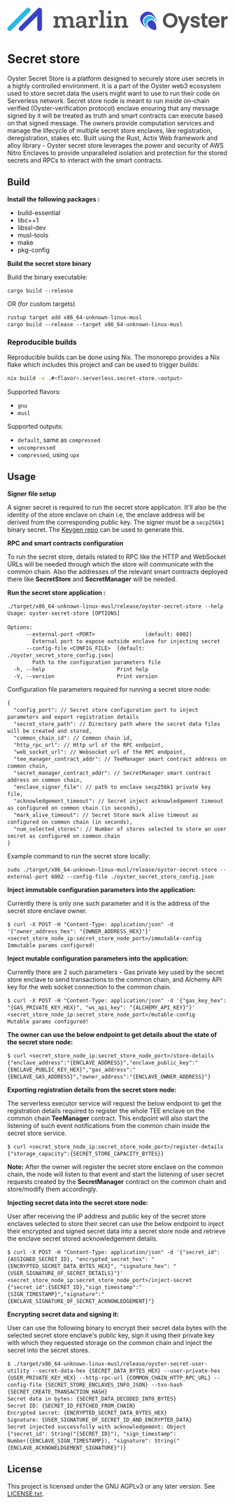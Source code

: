 ![Marlin Oyster Logo](./logo.svg)

# Secret store

Oyster Secret Store is a platform designed to securely store user secrets in a highly controlled environment. It is a part of the Oyster web3 ecosystem used to store secret data the users might want to use to run their code on Serverless network. Secret store node is meant to run inside on-chain verified (Oyster-verification protocol) enclave ensuring that any message signed by it will be treated as truth and smart contracts can execute based on that signed message. The owners provide computation services and manage the lifecycle of multiple secret store enclaves, like registration, deregistration, stakes etc. Built using the Rust, Actix Web framework and alloy library - Oyster secret store leverages the power and security of AWS Nitro Enclaves to provide unparalleled isolation and protection for the stored secrets and RPCs to interact with the smart contracts.

## Build

<b>Install the following packages : </b>

* build-essential
* libc++1
* libssl-dev
* musl-tools
* make
* pkg-config

<b> Build the secret store binary </b>

Build the binary executable:
```
cargo build --release
```
OR (for custom targets)
```
rustup target add x86_64-unknown-linux-musl
cargo build --release --target x86_64-unknown-linux-musl
```

### Reproducible builds

Reproducible builds can be done using Nix. The monorepo provides a Nix flake which includes this project and can be used to trigger builds:

```bash
nix build -v .#<flavor>.serverless.secret-store.<output>
```

Supported flavors:
- `gnu`
- `musl`

Supported outputs:
- `default`, same as `compressed`
- `uncompressed`
- `compressed`, using `upx`

## Usage

<b>Signer file setup</b>

A signer secret is required to run the secret store applicaton. It'll also be the identity of the store enclave on chain i.e, the enclave address will be derived from the corresponding public key. The signer must be a `secp256k1` binary secret.
The <a href="https://github.com/marlinprotocol/oyster-monorepo/tree/master/initialization/keygen">Keygen repo</a> can be used to generate this.

<b> RPC and smart contracts configuration</b>

To run the secret store, details related to RPC like the HTTP and WebSocket URLs will be needed through which the store will communicate with the common chain. Also the addresses of the relevant smart contracts deployed there like **SecretStore** and **SecretManager** will be needed.

<b>Run the secret store application :</b>

```
./target/x86_64-unknown-linux-musl/release/oyster-secret-store --help
Usage: oyster-secret-store [OPTIONS]

Options:
      --external-port <PORT>                [default: 6002]
        External port to expose outside enclave for injecting secret
      --config-file <CONFIG_FILE>  [default: ./oyster_secret_store_config.json]
        Path to the configuration parameters file
  -h, --help                       Print help
  -V, --version                    Print version
```
Configuration file parameters required for running a secret store node:
```
{
  "config_port": // Secret store configuration port to inject parameters and export registration details
  "secret_store_path": // Directory path where the secret data files will be created and stored,
  "common_chain_id": // Common chain id,
  "http_rpc_url": // Http url of the RPC endpoint,
  "web_socket_url": // Websocket url of the RPC endpoint,
  "tee_manager_contract_addr": // TeeManager smart contract address on common chain,
  "secret_manager_contract_addr": // SecretManager smart contract address on common chain,
  "enclave_signer_file": // path to enclave secp256k1 private key file,
  "acknowledgement_timeout": // Secret inject acknowledgement timeout as configured on common chain (in seconds),
  "mark_alive_timeout": // Secret Store mark alive timeout as configured on common chain (in seconds),
  "num_selected_stores": // Number of stores selected to store an user secret as configured on common chain
}
```
Example command to run the secret store locally:
```
sudo ./target/x86_64-unknown-linux-musl/release/oyster-secret-store --external-port 6002 --config-file ./oyster_secret_store_config.json
```

<b> Inject immutable configuration parameters into the application: </b>

Currently there is only one such parameter and it is the address of the secret store enclave owner.
```
$ curl -X POST -H "Content-Type: application/json" -d '{"owner_address_hex": "{OWNER_ADDRESS_HEX}"}' <secret_store_node_ip:secret_store_node_port>/immutable-config
Immutable params configured!
```

<b> Inject mutable configuration parameters into the application: </b>

Currently there are 2 such parameters - Gas private key used by the secret store enclave to send transactions to the common chain, and Alchemy API key for the web socket connection to the common chain.
```
$ curl -X POST -H "Content-Type: application/json" -d '{"gas_key_hex": "{GAS_PRIVATE_KEY_HEX}", "ws_api_key": "{ALCHEMY_API_KEY}"}' <secret_store_node_ip:secret_store_node_port>/mutable-config
Mutable params configured!
```

<b> The owner can use the below endpoint to get details about the state of the secret store node: </b>
```
$ curl <secret_store_node_ip:secret_store_node_port>/store-details
{"enclave_address":"{ENCLAVE_ADDRESS}","enclave_public_key":"{ENCLAVE_PUBLIC_KEY_HEX}","gas_address":"{ENCLAVE_GAS_ADDRESS}","owner_address":"{ENCLAVE_OWNER_ADDRESS}"}
```

<b> Exporting registration details from the secret store node: </b>

The serverless executor service will request the below endpoint to get the registration details required to register the whole TEE enclave on the common chain **TeeManager** contract. This endpoint will also start the listening of such event notifications from the common chain inside the secret store service.
```
$ curl <secret_store_node_ip:secret_store_node_port>/register-details
{"storage_capacity":{SECRET_STORE_CAPACITY_BYTES}}
```

**Note:** After the owner will register the secret store enclave on the common chain, the node will listen to that event and start the listening of user secret requests created by the **SecretManager** contract on the common chain and store/modify them accordingly.

<b> Injecting secret data into the secret store node: </b>

User after receiving the IP address and public key of the secret store enclaves selected to store their secret can use the below endpoint to inject their encrypted and signed secret data into a secret store node and retrieve the enclave secret stored acknowledgement details.
```
$ curl -X POST -H "Content-Type: application/json" -d '{"secret_id": {ASSIGNED_SECRET_ID}, "encrypted_secret_hex": "{ENCRYPTED_SECRET_DATA_BYTES_HEX}", "signature_hex": "{USER_SIGNATURE_OF_SECRET_DETAILS}"}' <secret_store_node_ip:secret_store_node_port>/inject-secret
{"secret_id":{SECRET_ID},"sign_timestamp":"{SIGN_TIMESTAMP}","signature":"{ENCLAVE_SIGNATURE_OF_SECRET_ACKNOWLEDGEMENT}"}
```

<b> Encrypting secret data and signing it: </b>

User can use the following binary to encrypt their secret data bytes with the selected secret store enclave's public key, sign it using their private key with which they requested storage on the common chain and inject the secret into the secret stores. 
```
$ ./target/x86_64-unknown-linux-musl/release/oyster-secret-user-utility --secret-data-hex {SECRET_DATA_BYTES_HEX} --user-private-hex {USER_PRIVATE_KEY_HEX} --http-rpc-url {COMMON_CHAIN_HTTP_RPC_URL} --config-file {SECRET_STORE_ENCLAVES_INFO_JSON} --txn-hash {SECRET_CREATE_TRANSACTION_HASH}
Secret data in bytes: {SECRET_DATA_DECODED_INTO_BYTES}
Secret ID: {SECRET_ID_FETCHED_FROM_CHAIN}
Encrypted secret: {ENCRYPTED_SECRET_DATA_BYTES_HEX}
Signature: {USER_SIGNATURE_OF_SECRET_ID_AND_ENCRYPTED_DATA}
Secret injected successfully with acknowledgement: Object {"secret_id": String("{SECRET_ID}"), "sign_timestamp": Number({ENCLAVE_SIGN_TIMESTAMP}), "signature": String("{ENCLAVE_ACKNOWELDGEMENT_SIGNATURE}")}
```

## License

This project is licensed under the GNU AGPLv3 or any later version. See [LICENSE.txt](./LICENSE.txt).
